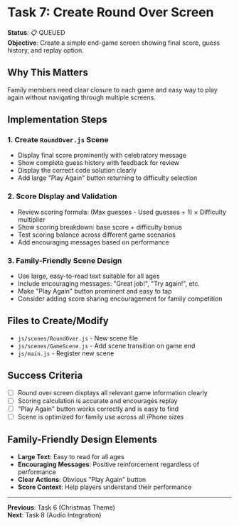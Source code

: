 # Task 7: Create Round Over Screen

**Status**: 📋 QUEUED  
**Objective**: Create a simple end-game screen showing final score, guess history, and replay option.

## Why This Matters
Family members need clear closure to each game and easy way to play again without navigating through multiple screens.

## Implementation Steps

### 1. Create `RoundOver.js` Scene
- Display final score prominently with celebratory message
- Show complete guess history with feedback for review
- Display the correct code solution clearly
- Add large "Play Again" button returning to difficulty selection

### 2. Score Display and Validation
- Review scoring formula: (Max guesses - Used guesses + 1) × Difficulty multiplier
- Show scoring breakdown: base score + difficulty bonus
- Test scoring balance across different game scenarios
- Add encouraging messages based on performance

### 3. Family-Friendly Scene Design
- Use large, easy-to-read text suitable for all ages
- Include encouraging messages: "Great job!", "Try again!", etc.
- Make "Play Again" button prominent and easy to tap
- Consider adding score sharing encouragement for family competition

## Files to Create/Modify
- `js/scenes/RoundOver.js` - New scene file
- `js/scenes/GameScene.js` - Add scene transition on game end
- `js/main.js` - Register new scene

## Success Criteria
- [ ] Round over screen displays all relevant game information clearly
- [ ] Scoring calculation is accurate and encourages replay
- [ ] "Play Again" button works correctly and is easy to find
- [ ] Scene is optimized for family use across all iPhone sizes

## Family-Friendly Design Elements
- **Large Text**: Easy to read for all ages
- **Encouraging Messages**: Positive reinforcement regardless of performance
- **Clear Actions**: Obvious "Play Again" button
- **Score Context**: Help players understand their performance

---
**Previous**: Task 6 (Christmas Theme)  
**Next**: Task 8 (Audio Integration)

